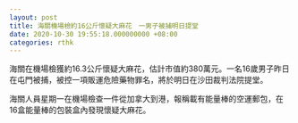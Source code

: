 ```yaml
---
layout: post
title: 海關機場檢約16公斤懷疑大麻花　一男子被捕明日提堂
date: 2020-10-30 19:55:18.000000000 +08:00
categories: rthk
---
```


海關在機場檢獲約16.3公斤懷疑大麻花，估計市值約380萬元。一名16歲男子昨日在屯門被捕，被控一項販運危險藥物罪名，將於明日在沙田裁判法院提堂。

海關人員星期一在機場檢查一件從加拿大到港，報稱載有能量棒的空運郵包，在16盒能量棒的包裝盒內發現懷疑大麻花。
